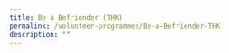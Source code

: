 ```yaml
---
title: Be a Befriender (THK)
permalink: /volunteer-programmes/Be-a-Befriender-THK
description: ""
---
```

